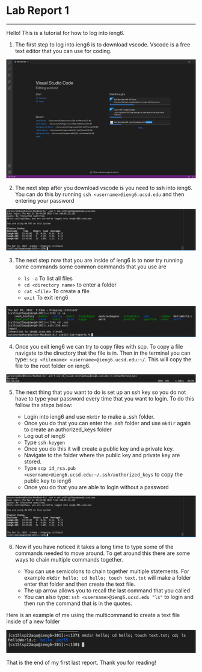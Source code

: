 # Lab Report 1

---

Hello! This is a tutorial for how to log into ieng6.

1. The first step to log into ieng6 is to download vscode. Vscode is a free text editor that you can use for coding. 

![Image](images/image2.png)

2. The next step after you download vscode is you need to ssh into ieng6. You can do this by running `ssh <username>@ieng6.ucsd.edu` and then entering your password

![Image](images/image15.png)

3. The next step now that you are inside of ieng6 is to now try running some commands some common commands that you use are 

    * `ls -a` To list all files
    * `cd <directory name>` to enter a folder
    * `cat <file>` To create a file
    * `exit` To exit ieng6

![Image](images/image1.png)

4. Once you exit ieng6 we can try to copy files with scp. To copy a file navigate to the directory that the file is in. Then in the terminal you can type: `scp <filename> <username>@ieng6.ucsd.edu:~/`. This will copy the file to the root folder on ieng6.

![Image](images/image9.png)

5. The next thing that you want to do is set up an ssh key so you do not have to type your password every time that you want to login. To do this follow the steps below:

    * Login into ieng6 and use `mkdir` to make a .ssh folder.
    * Once you do that you can enter the .ssh folder and use `mkdir` again to create an authorized_keys folder
    * Log out of ieng6
    * Type `ssh-keygen`
    * Once you do this it will create a public key and a private key.
    * Navigate to the folder where the public key and private key are stored.
    * Type `scp id_rsa.pub <username>@ieng6.ucsd.edu:~/.ssh/authorized_keys` to copy the public key to ieng6
    * Once you do that you are able to login without a password

![Image](images/image15.png)

6. Now if you have noticed it takes a long time to type some of the commands needed to move around. To get around this there are some ways to chain multiple commands together.

    * You can use semicolons to chain together multiple statements. For example `mkdir hello; cd hello; touch text.txt` will make a folder enter that folder and then create the text file.
    * The up arrow allows you to recall the last command that you called
    * You can also type: `ssh <username>@ieng6.ucsd.edu "ls"` to login and then run the command that is in the quotes.

Here is an example of me using the multicommand to create a text file inside of a new folder

![Image](images/multicommand.png)


That is the end of my first last report. Thank you for reading!
